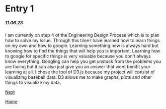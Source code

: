 # Entry 1
##### 11.06.23

I am currently on step 4 of the Engineering Design Process which is to plan how to solve my issue. Through this time I have learned how to learn things on my own and how to google. Learning something new is always hard but knowing how to find the things that will help you is important. Learning how to google for specific things is very valuable because you don't always know everything. Googling can help you get unstuck from the problems you are facing but it can also just give you an answer that wont benifit your learning at all. I chose the tool of D3.js because my project will consist of visualizing baseball data. D3 allows me to make graphs, plots and other things to visualize my data.

[Next](entry02.md)

[Home](../README.md)
